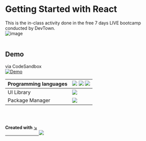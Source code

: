 # Getting Started with React

This is the in-class activity done in the free 7 days LIVE bootcamp conducted by DevTown.
<br/>
![image](https://uploads-ssl.webflow.com/6077f96cf4fa19216396daaf/61a1bee63c6e040a0dd33805_LOGO.svg)
<br/><br/>

## Demo
via CodeSandbox <br/>
[![Demo](https://img.icons8.com/external-bearicons-outline-color-bearicons/64/000000/external-Demo-miscellany-texts-and-badges-bearicons-outline-color-bearicons.png)](https://9lk6c.csb.app/)

Programming languages | <img src="https://img.shields.io/badge/JavaScript-323330?style=for-the-badge&logo=javascript&logoColor=F7DF1E" /> <img src="https://img.shields.io/badge/HTML5-E34F26?style=for-the-badge&logo=html5&logoColor=white" /> <img src="https://img.shields.io/badge/CSS3-1572B6?style=for-the-badge&logo=css3&logoColor=white" /> 
------------ | -------------
UI Library | <img src="https://img.shields.io/badge/React-20232A?style=for-the-badge&logo=react&logoColor=61DAFB" />
Package Manager | <img src="https://img.shields.io/badge/npm-CB3837?style=for-the-badge&logo=npm&logoColor=white" />


<br/><br/>

<strong>Created with</strong>  <a href="https://codesandbox.io/"> :arrow_lower_right:
<br/> &emsp; &emsp; &emsp; &emsp; &emsp; &emsp; <img src="https://img.shields.io/badge/Codesandbox-000000?style=for-the-badge&logo=CodeSandbox&logoColor=white" /> </a>

